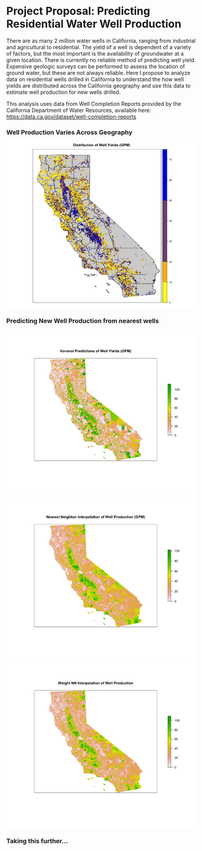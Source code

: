 # Project Proposal: Predicting Residential Water Well Production

There are as many 2 million water wells in California, ranging from industrial and agricultural to residential.
The yield of a well is dependent of a variety of factors, but the most important is the availability of groundwater at a given location.
There is currently no reliable method of predicting well yield. Expensive geologic surveys can be performed to assess the location of ground water, but these are not always reliable.
Here I propose to analyze data on residential wells drilled in California to understand the how well yields are distributed across the California geography and use this data to estimate well production for new wells drilled.


This analysis uses data from Well Completion Reports provided by the California Department of Water Resources, available here: https://data.ca.gov/dataset/well-completion-reports

### Well Production Varies Across Geography

![Alt text](/Well_yield_plot.png?raw=true)
### Predicting New Well Production from nearest wells
![Alt text](/Voronoi_plot.png?raw=true)
![Alt text](/NN_interp_plot.png?raw=true) ![Alt text](/Wnn_interp_plot.png?raw=true)
### Taking this further...





